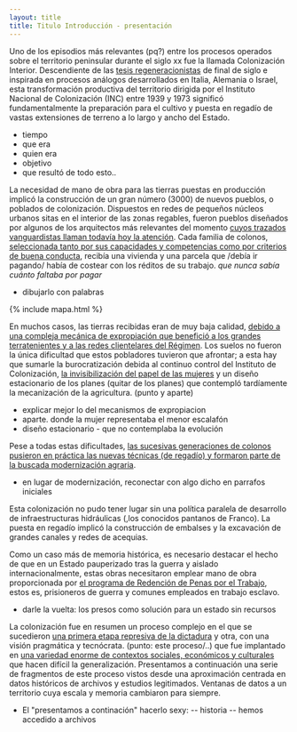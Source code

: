 ```yaml
---
layout: title
title: Titulo Introducción - presentación
---
```




Uno de los episodios más relevantes (pq?) entre los procesos operados sobre el territorio peninsular durante el siglo xx fue la llamada Colonización Interior. Descendiente de las <a href="contexto">tesis regeneracionistas</a> de final de siglo e inspirada en procesos análogos desarrollados en Italia, Alemania o Israel, esta transformación productiva del territorio dirigida por el Instituto Nacional de Colonización (INC) entre 1939 y 1973 significó fundamentalmente la preparación para el cultivo y puesta en regadío de vastas extensiones de terreno a lo largo y ancho del Estado.

- tiempo
- que era
- quien era
- objetivo
- que resultó de todo esto..

La necesidad de mano de obra para las tierras puestas en producción implicó la construcción de un gran número (3000) de nuevos pueblos, o poblados de colonización. Dispuestos en redes de pequeños núcleos urbanos sitas en el interior de las zonas regables, fueron pueblos diseñados por algunos de los arquitectos más relevantes del momento <a href="urbanismo">cuyos trazados vanguardistas llaman todavía hoy la atención</a>. Cada familia de colonos, <a href="colono">seleccionada tanto por sus capacidades y competencias como por criterios de buena conducta</a>, recibía una vivienda y una parcela que /debía ir pagando/ había de costear con los réditos de su trabajo. *que nunca sabía cuánto faltaba por pagar*

- dibujarlo con palabras

{% include mapa.html %}

En muchos casos, las tierras recibidas eran de muy baja calidad, <a href="mecanismos-expropiacion">debido a una compleja mecánica de expropiación que benefició a los grandes terratenientes y a las redes clientelares del Régimen</a>. Los suelos no fueron la única dificultad que estos pobladores tuvieron que afrontar; a esta hay que sumarle la burocratización debida al continuo control del Instituto de Colonización, <a href="mujeres">la invisibilización del papel de las mujeres</a> y un diseño estacionario de los planes (quitar de los planes) que contempló tardíamente la mecanización de la agricultura. (punto y aparte)

- explicar mejor lo del mecanismos de expropiacion
- aparte. donde la mujer representaba el menor escalafón
- diseño estacionario - que no contemplaba la evolución

Pese a todas estas dificultades, <a href="colono-ciudadano">las sucesivas generaciones de colonos pusieron en práctica las nuevas técnicas (de regadío) y formaron parte de la buscada modernización agraria</a>.
- en lugar de modernización, reconectar con algo dicho en parrafos iniciales

Esta colonización no pudo tener lugar sin una política paralela de desarrollo de infraestructuras hidráulicas (,los conocidos pantanos de Franco). La puesta en regadío implicó la construcción de embalses y la excavación de grandes canales y redes de acequias.

Como un caso más de memoria histórica, es necesario destacar el hecho de que en un Estado pauperizado tras la guerra y aislado internacionalmente, estas obras necesitaron emplear mano de obra proporcionada por <a href="presos">el programa de Redención de Penas por el Trabajo</a>, estos es, prisioneros de guerra y comunes empleados en trabajo esclavo.  
- darle la vuelta: los presos como solución para un estado sin recursos

La colonización fue en resumen un proceso complejo en el que se sucedieron <a href="autoritario">una primera etapa represiva de la dictadura</a> y otra, con una visión pragmática y tecnócrata. (punto: este proceso/..) que fue implantado en <a href="modelos">una variedad enorme de contextos sociales, económicos y culturales</a> que hacen difícil la generalización. Presentamos a continuación una serie de fragmentos de este proceso vistos desde una aproximación centrada en datos históricos de archivos y estudios legitimados. Ventanas de datos a un territorio cuya escala y memoria cambiaron para siempre.

- El "presentamos a continación" hacerlo sexy:
-- historia
-- hemos accedido a archivos

